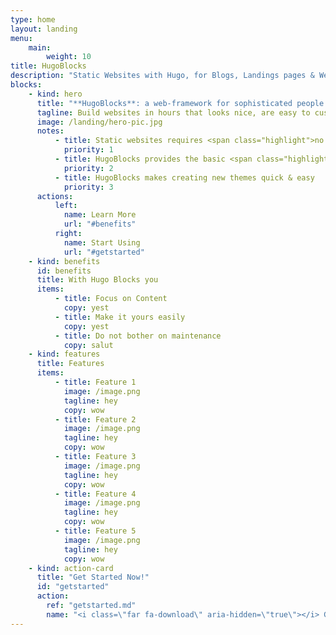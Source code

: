 ```yaml
---
type: home
layout: landing
menu:
    main:
        weight: 10
title: HugoBlocks
description: "Static Websites with Hugo, for Blogs, Landings pages & Websites"
blocks:
    - kind: hero
      title: "**HugoBlocks**: a web-framework for sophisticated people."
      tagline: Build websites in hours that looks nice, are easy to customize, and requires no maintenance.
      image: /landing/hero-pic.jpg
      notes:
          - title: Static websites requires <span class="highlight">no maintenance</span>
            priority: 1
          - title: HugoBlocks provides the basic <span class="highlight">building blocks</span> to get your site online quickly.
            priority: 2
          - title: HugoBlocks makes creating new themes quick & easy
            priority: 3
      actions:
          left:
            name: Learn More
            url: "#benefits"
          right:
            name: Start Using
            url: "#getstarted"
    - kind: benefits
      id: benefits
      title: With Hugo Blocks you
      items:
          - title: Focus on Content
            copy: yest
          - title: Make it yours easily
            copy: yest
          - title: Do not bother on maintenance
            copy: salut
    - kind: features
      title: Features
      items:
          - title: Feature 1
            image: /image.png
            tagline: hey
            copy: wow
          - title: Feature 2
            image: /image.png
            tagline: hey
            copy: wow
          - title: Feature 3
            image: /image.png
            tagline: hey
            copy: wow
          - title: Feature 4
            image: /image.png
            tagline: hey
            copy: wow
          - title: Feature 5
            image: /image.png
            tagline: hey
            copy: wow
    - kind: action-card
      title: "Get Started Now!"
      id: "getstarted"
      action:
        ref: "getstarted.md"
        name: "<i class=\"far fa-download\" aria-hidden=\"true\"></i> Get Started"
---
```

